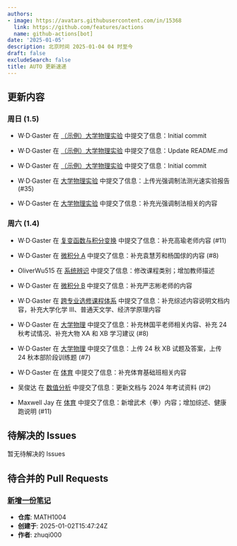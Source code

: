 ```yaml
---
authors:
- image: https://avatars.githubusercontent.com/in/15368
  link: https://github.com/features/actions
  name: github-actions[bot]
date: '2025-01-05'
description: 北京时间 2025-01-04 04 时至今
draft: false
excludeSearch: false
title: AUTO 更新速递
---
```


## 更新内容

### 周日 (1.5)

- W·D·Gaster 在 [（示例）大学物理实验](https://github.com/HITSZ-OpenAuto/GEIP1017) 中提交了信息：Initial commit

- W·D·Gaster 在 [（示例）大学物理实验](https://github.com/HITSZ-OpenAuto/GEIP1015) 中提交了信息：Update README.md

- W·D·Gaster 在 [（示例）大学物理实验](https://github.com/HITSZ-OpenAuto/GEIP1015) 中提交了信息：Initial commit

- W·D·Gaster 在 [大学物理实验](https://github.com/HITSZ-OpenAuto/PHYS1002) 中提交了信息：上传光强调制法测光速实验报告 (#35)

- W·D·Gaster 在 [大学物理实验](https://github.com/HITSZ-OpenAuto/PHYS1002) 中提交了信息：补充光强调制法相关的内容

### 周六 (1.4)

- W·D·Gaster 在 [复变函数与积分变换](https://github.com/HITSZ-OpenAuto/MATH1005) 中提交了信息：补充高瑜老师内容 (#11)

- W·D·Gaster 在 [微积分 A](https://github.com/HITSZ-OpenAuto/MATH1015A) 中提交了信息：补充袁慧芳和杨国俅的内容 (#8)

- OliverWu515 在 [系统辨识](https://github.com/HITSZ-OpenAuto/AUTO5002) 中提交了信息：修改课程类别；增加教师描述

- W·D·Gaster 在 [微积分 B](https://github.com/HITSZ-OpenAuto/MATH1015B) 中提交了信息：补充严志彬老师的内容

- W·D·Gaster 在 [跨专业选修课程体系](https://github.com/HITSZ-OpenAuto/CrossSpecialty) 中提交了信息：补充综述内容说明文档内容，补充大学化学 III、普通天文学、经济学原理内容

- W·D·Gaster 在 [大学物理](https://github.com/HITSZ-OpenAuto/PHYS1001A) 中提交了信息：补充林国平老师相关内容、补充 24 秋考试情况、补充大物 XA 和 XB 学习建议 (#8)

- W·D·Gaster 在 [大学物理](https://github.com/HITSZ-OpenAuto/PHYS1001A) 中提交了信息：上传 24 秋 XB 试题及答案，上传 24 秋本部阶段训练题 (#7)

- W·D·Gaster 在 [体育](https://github.com/HITSZ-OpenAuto/PE100X) 中提交了信息：补充体育基础班相关内容

- 吴俊达 在 [数值分析](https://github.com/HITSZ-OpenAuto/MATH4004) 中提交了信息：更新文档与 2024 年考试资料 (#2)

- Maxwell Jay 在 [体育](https://github.com/HITSZ-OpenAuto/PE100X) 中提交了信息：新增武术（拳）内容；增加综述、健康跑说明 (#11)

## 待解决的 Issues

暂无待解决的 Issues

## 待合并的 Pull Requests

### [新增一份笔记](https://github.com/HITSZ-OpenAuto/MATH1004/pull/8)

- **仓库**: MATH1004
- **创建于**: 2025-01-02T15:47:24Z
- **作者**: zhuqi000

